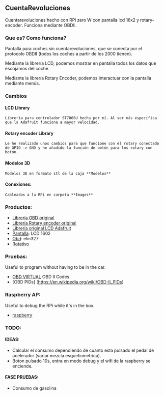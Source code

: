## CuentaRevoluciones
Cuentarevoluciones hecho con RPi zero W con pantalla lcd 16x2 y rotary-encoder. Funciona mediante OBDII.

### Que es? Como funciona?
Pantalla para coches sin cuentarevoluciones, que se conecta por el protocolo OBDII (todos los coches a partir de los 2000 tienen).

Mediante la librería LCD, podemos mostrar en pantalla todos los datos que escojamos del coche.

Mediante la librería Rotary Encoder, podemos interactuar con la pantalla mediante menús.

### Cambios

#### LCD Library
	Librería para controlador ST7066U hecha por mí. Al ser más específica que la Adafruit funciona a mayor velocidad.

#### Rotary encoder Library
	Le he realizado unos cambios para que funcione con el rotary conectado de GPIO -> GND y he añadido la función de botón para los rotary con botón.


#### Modelos 3D
	Modelos 3D en formato stl de la caja **Modelos**

#### Conexiones:
	Cableados a la RPi en carpeta **Images**

### Productos:
- [Librería OBD original](https://github.com/brendan-w/python-OBD)
- [Librería Rotary encoder original](https://github.com/nstansby/rpi-rotary-encoder-python)
- [Librería original LCD Adafruit](https://github.com/adafruit/Adafruit_Python_CharLCD)
- [Pantalla](https://es.aliexpress.com/item/32397063365.html?spm=a2g0o.productlist.0.0.779a3a31I4vpfB&algo_pvid=adf133c7-1ed9-4de1-b14b-2ab022e3496c&algo_exp_id=adf133c7-1ed9-4de1-b14b-2ab022e3496c-3&pdp_ext_f=%7B%22sku_id%22%3A%2212000026861398048%22%7D&pdp_pi=-1%3B1.9%3B-1%3B-1%40salePrice%3BEUR%3Bsearch-mainSearch): LCD 1602
- [Obd](https://es.aliexpress.com/item/4000809053108.html?spm=a2g0o.productlist.0.0.70e571ackddOMQ&algo_pvid=ea560480-3cf9-416e-9c37-55a7fe459be6&algo_exp_id=ea560480-3cf9-416e-9c37-55a7fe459be6-1&pdp_ext_f=%7B%22sku_id%22%3A%2212000025091114231%22%7D&pdp_pi=-1%3B4.22%3B-1%3B-1%40salePrice%3BEUR%3Bsearch-mainSearch): elm327
- [Rotativo](https://es.aliexpress.com/item/4000028678187.html?gatewayAdapt=glo2esp&spm=a2g0o.9042311.0.0.274263c0LgHA3h)

### Pruebas:
Useful to program without having to be in the car.
- [OBD VIRTUAL](https://github.com/Ircama/ELM327-emulator)
OBD II Codes.
- [OBD PIDs] (https://en.wikipedia.org/wiki/OBD-II_PIDs)

### Raspberry AP:
Useful to debug the RPi while it's in the box.
- [raspberry](https://www.raspberrypi.com/documentation/computers/configuration.html#setting-up-a-routed-wireless-access-point)

### TODO:
#### IDEAS:
- Calcular el consumo dependiendo de cuanto esta pulsado el pedal de acelerador (variar mezcla esquetiometrica).
- Boton pulsado 10s, entra en modo debug y el wifi de la raspberry se enciende.


#### FASE PRUEBAS:
- Consumo de gasolina
